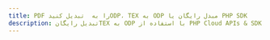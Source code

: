 ---title: PDF را به  تبدیل کنیدODP، TEX به ODP مبدل رایگان یا PHP SDKdescription: تبدیل رایگانTEX به ODP با استفاده از PHP Cloud APIs & SDK همچنین اسناد PDF را در Cloud ایجاد، ویرایش و رندر کنید.---